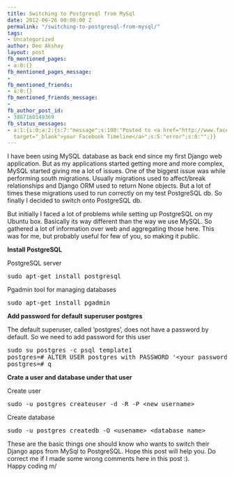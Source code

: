 ```yaml
---
title: Switching to Postgresql from MySql
date: 2012-06-26 00:00:00 Z
permalink: "/switching-to-postgresql-from-mysql/"
tags:
- Uncategorized
author: Deo Akshay
layout: post
fb_mentioned_pages:
- a:0:{}
fb_mentioned_pages_message:
- 
fb_mentioned_friends:
- a:0:{}
fb_mentioned_friends_message:
- 
fb_author_post_id:
- 3887160149369
fb_status_messages:
- a:1:{i:0;a:2:{s:7:"message";s:100:"Posted to <a href="http://www.facebook.com/3887160149369"
  target="_blank">your Facebook Timeline</a>";s:5:"error";s:0:"";}}
---
```


I have been using MySQL database as back end since my first Django web application. But as my applications started getting more and more complex, MySQL started giving me a lot of issues. One of the biggest issue was while performing south migrations. Usually migrations used to affect/break relationships and Django ORM used to return None objects. But a lot of times these migrations used to run correctly on my test PostgreSQL db. So finally I decided to switch onto PostgreSQL db.

But initially I faced a lot of problems while setting up PostgreSQL on my Ubuntu box. Basically its way different than the way we use MySQL. So gathered a lot of information over web and aggregating those here. This was for me, but probably useful for few of you, so making it public.

**Install PostgreSQL**

PostgreSQL server

<pre>sudo apt-get install postgresql</pre></p>

Pgadmin tool for managing databases

<pre>sudo apt-get install pgadmin</pre></p>

**Add password for default superuser postgres**

The default superuser, called ‘postgres’, does not have a password by default. So we need to add password for this user

<pre>sudo su postgres -c psql template1
postgres=# ALTER USER postgres with PASSWORD '&lt;your password>';
postgres=# q
</pre></p>

**Crate a user and database under that user**

Create user

<pre>sudo -u postgres createuser -d -R -P &lt;new username>
</pre>

Create database

<pre>sudo -u postgres createdb -O &lt;usename> &lt;database name>
</pre></p>

These are the basic things one should know who wants to switch their Django apps from MySql to PostgreSQL. Hope this post will help you. Do correct me if I made some wrong comments here in this post :).  
Happy coding m/
